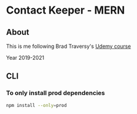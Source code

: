 # Contact Keeper - MERN

## About

This is me following Brad Traversy's [Udemy course](https://www.udemy.com/course/modern-react-front-to-back/)

Year 2019-2021

## CLI

### To only install prod dependencies

```zsh
npm install --only=prod
```